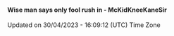 #### Wise man says only fool rush in - McKidKneeKaneSir
Updated on 30/04/2023 - 16:09:12 (UTC) Time Zone
